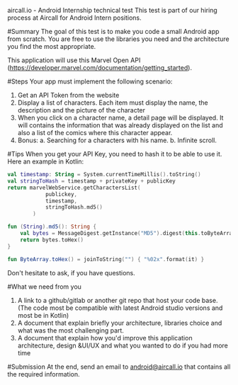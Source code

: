 aircall.io - Android Internship technical test
This test is part of our hiring process at Aircall for Android Intern positions.

#Summary
The goal of this test is to make you code a small Android app from scratch. 
You are free to use the libraries you need and the architecture you find the most appropriate.

This application will use this Marvel Open API (https://developer.marvel.com/documentation/getting_started).

#Steps
Your app must implement the following scenario:

1. Get an API Token from the website
2. Display a list of characters. Each item must display the name, the description and the picture of the character
3. When you click on a character name, a detail page will be displayed. It will contains the information that was already displayed
on the list and also a list of the comics where this character appear.
4. Bonus: 
	a. Searching for a characters with his name.
	b. Infinite scroll.

#Tips
When you get your API Key, you need to hash it to be able to use it. Here an example in Kotlin: 

```kotlin
val timestamp: String = System.currentTimeMillis().toString()
val stringToHash = timestamp + privateKey + publicKey
return marvelWebService.getCharactersList(
            publickey,
            timestamp,
            stringToHash.md5()
        )

fun (String).md5(): String {
    val bytes = MessageDigest.getInstance("MD5").digest(this.toByteArray())
    return bytes.toHex()
}

fun ByteArray.toHex() = joinToString("") { "%02x".format(it) }
```

Don't hesitate to ask, if you have questions.

#What we need from you
1. A link to a github/gitlab or another git repo that host your code base. (The code most be compatible with latest Android studio versions and most be in Kotlin)
2. A document that explain briefly your architecture, libraries choice and what was the most challenging part.
3. A document that explain how you'd improve this application architecture, design &UI/UX and what you wanted to do if you had more time

#Submission
At the end, send an email to android@aircall.io that contains all the required information.